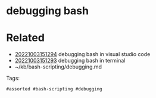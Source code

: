 # debugging bash

# Related

- [20221003151294](/zet/20221003151294/README.md) debugging bash in visual studio code
- [20221003151293](/zet/20221003151293/README.md) debugging bash in terminal
- ~/kb/bash-scripting/debugging.md

Tags:

    #assorted #bash-scripting #debugging
